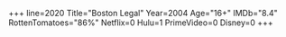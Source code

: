 +++
line=2020
Title="Boston Legal"
Year=2004
Age="16+"
IMDb="8.4"
RottenTomatoes="86%"
Netflix=0
Hulu=1
PrimeVideo=0
Disney=0
+++

